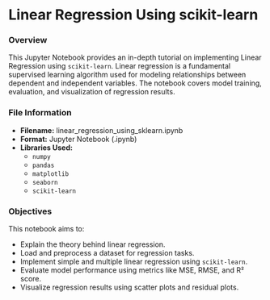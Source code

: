 # Linear Regression Using scikit-learn
### Overview
This Jupyter Notebook provides an in-depth tutorial on implementing Linear Regression using `scikit-learn`. Linear regression is a fundamental supervised learning algorithm used for modeling relationships between dependent and independent variables. The notebook covers model training, evaluation, and visualization of regression results.
### File Information
- **Filename:** linear_regression_using_sklearn.ipynb
- **Format:** Jupyter Notebook (.ipynb)
- **Libraries Used:**
  - `numpy`
  - `pandas`
  - `matplotlib`
  - `seaborn`
  - `scikit-learn`
### Objectives
This notebook aims to:
- Explain the theory behind linear regression.
- Load and preprocess a dataset for regression tasks.
- Implement simple and multiple linear regression using `scikit-learn`.
- Evaluate model performance using metrics like MSE, RMSE, and R² score.
- Visualize regression results using scatter plots and residual plots.
